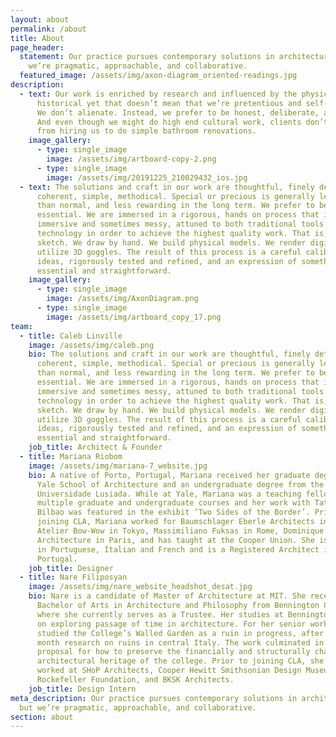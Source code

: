 ```yaml
---
layout: about
permalink: /about
title: About
page_header:
  statement: Our practice pursues contemporary solutions in architecture, but
    we’re pragmatic, approachable, and collaborative.
  featured_image: /assets/img/axon-diagram_oriented-readings.jpg
description:
  - text: Our work is enriched by research and influenced by the physical, cultural,
      historical yet that doesn’t mean that we’re pretentious and self-obsessed.
      We don’t alienate. Instead, we prefer to be honest, deliberate, and open.
      And even though we might do high end cultural work, clients don’t shy away
      from hiring us to do simple bathroom renovations.
    image_gallery:
      - type: single_image
        image: /assets/img/artboard-copy-2.png
      - type: single_image
        image: /assets/img/20191225_210029432_ios.jpg
  - text: The solutions and craft in our work are thoughtful, finely detailed, yet
      coherent, simple, methodical. Special or precious is generally less useful
      than normal, and less rewarding in the long term. We prefer to be
      essential. We are immersed in a rigorous, hands on process that is
      immersive and sometimes messy, attuned to both traditional tools and new
      technology in order to achieve the highest quality work. That is, we
      sketch. We draw by hand. We build physical models. We render digitally and
      utilize 3D goggles. The result of this process is a careful calibration of
      ideas, rigorously tested and refined, and an expression of something
      essential and straightforward.
    image_gallery:
      - type: single_image
        image: /assets/img/AxonDiagram.png
      - type: single_image
        image: /assets/img/artboard_copy_17.png
team:
  - title: Caleb Linville
    image: /assets/img/caleb.png
    bio: The solutions and craft in our work are thoughtful, finely detailed, yet
      coherent, simple, methodical. Special or precious is generally less useful
      than normal, and less rewarding in the long term. We prefer to be
      essential. We are immersed in a rigorous, hands on process that is
      immersive and sometimes messy, attuned to both traditional tools and new
      technology in order to achieve the highest quality work. That is, we
      sketch. We draw by hand. We build physical models. We render digitally and
      utilize 3D goggles. The result of this process is a careful calibration of
      ideas, rigorously tested and refined, and an expression of something
      essential and straightforward.
    job_title: Architect & Founder
  - title: Mariana Riobom
    image: /assets/img/mariana-7_website.jpg
    bio: A native of Porto, Portugal, Mariana received her graduate degree from the
      Yale School of Architecture and an undergraduate degree from the
      Universidade Lusiada. While at Yale, Mariana was a teaching fellow for
      multiple graduate and undergraduate courses and her work with Tatiana
      Bilbao was featured in the exhibit ‘Two Sides of the Border’. Prior to
      joining CLA, Mariana worked for Baumschlager Eberle Architects in Paris,
      Atelier Bow-Wow in Tokyo, Massimiliano Fuksas in Rome, Dominique Perrault
      Architecture in Paris, and has taught at the Cooper Union. She is fluent
      in Portuguese, Italian and French and is a Registered Architect in
      Portugal.
    job_title: Designer
  - title: Nare Filiposyan
    image: /assets/img/nare_website_headshot_desat.jpg
    bio: Nare is a candidate of Master of Architecture at MIT. She received her
      Bachelor of Arts in Architecture and Philosophy from Bennington College,
      where she currently serves as a Trustee. Her studies at Bennington focused
      on exploring passage of time in architecture. For her senior work she
      studied the College’s Walled Garden as a ruin in progress, after a two
      month research on ruins in central Italy. The work culminated in a
      proposal for how to preserve the financially and structurally challenging
      architectural heritage of the college. Prior to joining CLA, she has
      worked at SHoP Architects, Cooper Hewitt Smithsonian Design Museum,
      Rockefeller Foundation, and BKSK Architects.
    job_title: Design Intern
meta_description: Our practice pursues contemporary solutions in architecture,
  but we’re pragmatic, approachable, and collaborative.
section: about
---
```

